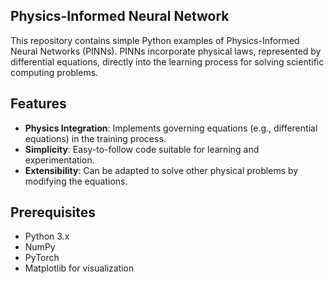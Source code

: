 ## Physics-Informed Neural Network

This repository contains simple Python examples of Physics-Informed Neural Networks (PINNs). PINNs incorporate physical laws, represented by differential equations, directly into the learning process for solving scientific computing problems.

## Features

* **Physics Integration**: Implements governing equations (e.g., differential equations) in the training process.  
* **Simplicity**: Easy-to-follow code suitable for learning and experimentation.  
* **Extensibility**: Can be adapted to solve other physical problems by modifying the equations.

## Prerequisites

* Python 3.x  
* NumPy  
* PyTorch  
* Matplotlib for visualization  
